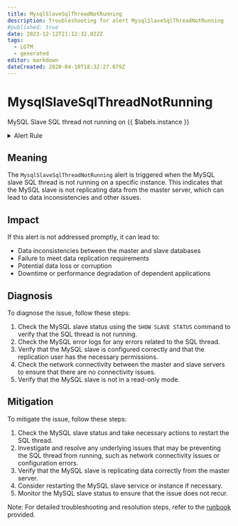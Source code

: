 ```yaml
---
title: MysqlSlaveSqlThreadNotRunning
description: Troubleshooting for alert MysqlSlaveSqlThreadNotRunning
#published: true
date: 2023-12-12T21:12:32.022Z
tags: 
  - LGTM
  - generated
editor: markdown
dateCreated: 2020-04-10T18:32:27.079Z
---
```


# MysqlSlaveSqlThreadNotRunning

MySQL Slave SQL thread not running on {{ $labels.instance }}

<details>
  <summary>Alert Rule</summary>

{{% rule "mysql/mysqld-exporter.yml" "MysqlSlaveSqlThreadNotRunning" %}}

{{% comment %}}

```yaml
alert: MysqlSlaveSqlThreadNotRunning
expr: ( mysql_slave_status_slave_sql_running and ON (instance) mysql_slave_status_master_server_id > 0) == 0
for: 0m
labels:
    severity: critical
annotations:
    summary: MySQL Slave SQL thread not running (instance {{ $labels.instance }})
    description: |-
        MySQL Slave SQL thread not running on {{ $labels.instance }}
          VALUE = {{ $value }}
          LABELS = {{ $labels }}
    runbook: https://github.com/srerun/prometheus-alerts/blob/main/content/runbooks/mysqld-exporter/MysqlSlaveSqlThreadNotRunning.md

```

{{% /comment %}}

</details>


## Meaning

The `MysqlSlaveSqlThreadNotRunning` alert is triggered when the MySQL slave SQL thread is not running on a specific instance. This indicates that the MySQL slave is not replicating data from the master server, which can lead to data inconsistencies and other issues.

## Impact

If this alert is not addressed promptly, it can lead to:

* Data inconsistencies between the master and slave databases
* Failure to meet data replication requirements
* Potential data loss or corruption
* Downtime or performance degradation of dependent applications

## Diagnosis

To diagnose the issue, follow these steps:

1. Check the MySQL slave status using the `SHOW SLAVE STATUS` command to verify that the SQL thread is not running.
2. Check the MySQL error logs for any errors related to the SQL thread.
3. Verify that the MySQL slave is configured correctly and that the replication user has the necessary permissions.
4. Check the network connectivity between the master and slave servers to ensure that there are no connectivity issues.
5. Verify that the MySQL slave is not in a read-only mode.

## Mitigation

To mitigate the issue, follow these steps:

1. Check the MySQL slave status and take necessary actions to restart the SQL thread.
2. Investigate and resolve any underlying issues that may be preventing the SQL thread from running, such as network connectivity issues or configuration errors.
3. Verify that the MySQL slave is replicating data correctly from the master server.
4. Consider restarting the MySQL slave service or instance if necessary.
5. Monitor the MySQL slave status to ensure that the issue does not recur.

Note: For detailed troubleshooting and resolution steps, refer to the [runbook](https://github.com/srerun/prometheus-alerts/blob/main/content/runbooks/mysqld-exporter/MysqlSlaveSqlThreadNotRunning.md) provided.
